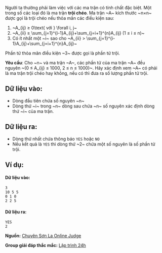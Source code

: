 <!--
**<center>NGUỒN: VOI Training Camp 3H  Task ACM</center>**
-->
Người ta thường phải làm việc với các ma trận có tính chất đặc biệt. Một trong số các loại đó là ma trận **trội chéo**. Ma trận ~A~ kích thước ~n×n~ được gọi là trội chéo nếu thỏa mãn các điều kiện sau:
1.	~A_{ij}  ≥ 0\text{ với } \forall i, j~
2.	~A_{ii}  ≥ \sum_{j=1}^{i-1}A_{ij}+\sum_{j=i+1}^{n}A_{ij}  (1 ≤ i ≤ n)~
3.	Có ít nhất một ~i~ sao cho ~A_{ii} >  \sum_{j=1}^{i-1}A_{ij}+\sum_{j=i+1}^{n}A_{ij}~

Phần tử thỏa mãn điều kiện ~3~ được gọi là phần tử trội.

**Yêu cầu**: Cho ~n~ và ma trận ~A~, các phần tử của ma trận ~A~ đều nguyên ~(0 ≤ A_{ij} ≤ 1000, 2 ≤ n ≤ 1000)~. Hãy xác định xem ~A~ có phải là ma trận trội chéo hay không, nếu có thì đưa ra số lượng phần tử trội.

## Dữ liệu vào:
- Dòng đầu tiên chứa số nguyên ~n~
- Dòng thứ ~i~ trong ~n~ dòng sau chứa ~n~ số nguyên xác định dòng thứ ~i~ của ma trận.

## Dữ liệu ra:
- Dòng thứ nhất chứa thông báo `YES` hoặc `NO`
- Nếu kết quả là `YES` thì dòng thứ ~2~ chứa một số nguyên là số phần tử trội.

## Ví dụ:
#### Dữ liệu vào:
```
3
10 5 5
0 1 0
2 2 5
```

#### Dữ liệu ra:
```
YES
2
```
**Nguồn:** [Chuyên Sơn La Online Judge](http://csloj.ddns.net/)

**Group giải đáp thắc mắc:** [Lập trình 24h](https://www.facebook.com/groups/1386904321519984)